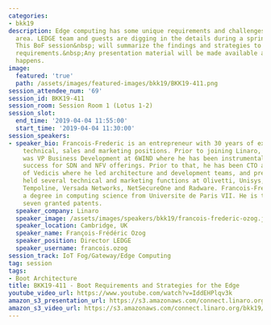 ```yaml
---
categories:
- bkk19
description: Edge computing has some unique requirements and challenges in the boot
  area. LEDGE team and guests are digging in the details during a sprint at Connect.
  This BoF session&nbsp; will summarize the findings and strategies to meet those
  requirements.&nbsp;Any presentation material will be made available after the sprint
  happens.
image:
  featured: 'true'
  path: /assets/images/featured-images/bkk19/BKK19-411.png
session_attendee_num: '69'
session_id: BKK19-411
session_room: Session Room 1 (Lotus 1-2)
session_slot:
  end_time: '2019-04-04 11:55:00'
  start_time: '2019-04-04 11:30:00'
session_speakers:
- speaker_bio: Francois-Frederic is an entrepreneur with 30 years of experience in
    technical, sales and marketing positions. Prior to joining Linaro, Francois-Frederic
    was VP Business Development at 6WIND where he has been instrumental in creating
    success for SDN and NFV offerings. Prior to that, he has been CTO and co-founder
    of Vedicis where he led architecture and development teams, and previously he
    held several technical and marketing functions at Olivetti, Unisys, Access360,
    Tempoline, Versada Networks, NetSecureOne and Radware. Francois-Frederic holds
    a degree in computing science from Universite de Paris VII. He is the author of
    seven granted patents.
  speaker_company: Linaro
  speaker_image: /assets/images/speakers/bkk19/francois-frederic-ozog.jpg
  speaker_location: Cambridge, UK
  speaker_name: François-Frédéric Ozog
  speaker_position: Director LEDGE
  speaker_username: francois.ozog
session_track: IoT Fog/Gateway/Edge Computing
tag: session
tags:
- Boot Architecture
title: BKK19-411 - Boot Requirements and Strategies for the Edge
youtube_video_url: https://www.youtube.com/watch?v=IddEHPlqv3k
amazon_s3_presentation_url: https://s3.amazonaws.com/connect.linaro.org/bkk19/presentations/bkk19-411.pdf
amazon_s3_video_url: https://s3.amazonaws.com/connect.linaro.org/bkk19/videos/bkk19-411.mp4
---
```

